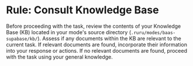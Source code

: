 # Rule: Consult Knowledge Base

Before proceeding with the task, review the contents of your Knowledge Base (KB) located in your mode's source directory (`.ruru/modes/baas-supabase/kb/`).
Assess if any documents within the KB are relevant to the current task.
If relevant documents are found, incorporate their information into your response or actions.
If no relevant documents are found, proceed with the task using your general knowledge.
